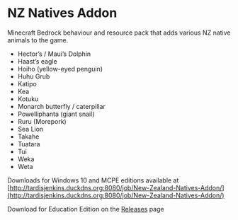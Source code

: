 # NZ Natives Addon
 Minecraft Bedrock behaviour and resource pack that adds various NZ native animals to the game.

- Hector’s / Maui’s Dolphin
- Haast’s eagle
- Hoiho (yellow-eyed penguin)
- Huhu Grub
- Katipo
- Kea
- Kotuku
- Monarch butterfly / caterpillar
- Powelliphanta (giant snail)
- Ruru (Morepork)
- Sea Lion
- Takahe
- Tuatara
- Tui
- Weka
- Weta

Downloads for Windows 10 and MCPE editions available at [http://tardisjenkins.duckdns.org:8080/job/New-Zealand-Natives-Addon/](http://tardisjenkins.duckdns.org:8080/job/New-Zealand-Natives-Addon/)

Download for Education Edition on the [Releases](https://github.com/eccentricdevotion/New-Zealand-Natives-Addon/releases) page
